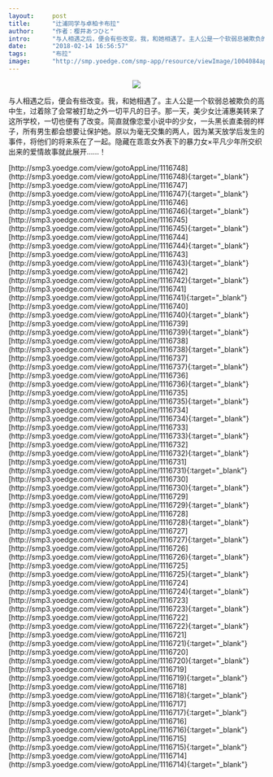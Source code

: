 ```yaml
---
layout:     post
title:      "辻浦同学与卓柏卡布拉"
author:     "作者：樱井あつひと"
intro:      "与人相遇之后，便会有些改变。我，和她相遇了。主人公是一个软弱总被欺负的高中生，过着除了会常被打劫之外一切平凡的日子。那一天，美少女辻浦惠美转来了这所学校，一切也便有了改变。简直就像恋爱小说中的少女，一头黑长直柔弱的样子，所有男生都会想要让保护她。原以为毫无交集的两人，因为某天放学后发生的事件，将他们的将来系在了一起。隐藏在乖乖女外表下的暴力女×平凡少年所交织出来的爱情故事就此展开……！"
date:       "2018-02-14 16:56:57"
tags:       "布拉"
image:      "http://smp.yoedge.com/smp-app/resource/viewImage/1004084appline.png"
---
```

<div style="text-align: center">
<p><img src="http://smp.yoedge.com/smp-app/resource/viewImage/1004084appline.png"/></p>
</div>
<p class="post-meta">
<span>与人相遇之后，便会有些改变。我，和她相遇了。主人公是一个软弱总被欺负的高中生，过着除了会常被打劫之外一切平凡的日子。那一天，美少女辻浦惠美转来了这所学校，一切也便有了改变。简直就像恋爱小说中的少女，一头黑长直柔弱的样子，所有男生都会想要让保护她。原以为毫无交集的两人，因为某天放学后发生的事件，将他们的将来系在了一起。隐藏在乖乖女外表下的暴力女×平凡少年所交织出来的爱情故事就此展开……！</span>
</p>
[http://smp3.yoedge.com/view/gotoAppLine/1116748](http://smp3.yoedge.com/view/gotoAppLine/1116748){:target="_blank"}
[http://smp3.yoedge.com/view/gotoAppLine/1116747](http://smp3.yoedge.com/view/gotoAppLine/1116747){:target="_blank"}
[http://smp3.yoedge.com/view/gotoAppLine/1116746](http://smp3.yoedge.com/view/gotoAppLine/1116746){:target="_blank"}
[http://smp3.yoedge.com/view/gotoAppLine/1116745](http://smp3.yoedge.com/view/gotoAppLine/1116745){:target="_blank"}
[http://smp3.yoedge.com/view/gotoAppLine/1116744](http://smp3.yoedge.com/view/gotoAppLine/1116744){:target="_blank"}
[http://smp3.yoedge.com/view/gotoAppLine/1116743](http://smp3.yoedge.com/view/gotoAppLine/1116743){:target="_blank"}
[http://smp3.yoedge.com/view/gotoAppLine/1116742](http://smp3.yoedge.com/view/gotoAppLine/1116742){:target="_blank"}
[http://smp3.yoedge.com/view/gotoAppLine/1116741](http://smp3.yoedge.com/view/gotoAppLine/1116741){:target="_blank"}
[http://smp3.yoedge.com/view/gotoAppLine/1116740](http://smp3.yoedge.com/view/gotoAppLine/1116740){:target="_blank"}
[http://smp3.yoedge.com/view/gotoAppLine/1116739](http://smp3.yoedge.com/view/gotoAppLine/1116739){:target="_blank"}
[http://smp3.yoedge.com/view/gotoAppLine/1116738](http://smp3.yoedge.com/view/gotoAppLine/1116738){:target="_blank"}
[http://smp3.yoedge.com/view/gotoAppLine/1116737](http://smp3.yoedge.com/view/gotoAppLine/1116737){:target="_blank"}
[http://smp3.yoedge.com/view/gotoAppLine/1116736](http://smp3.yoedge.com/view/gotoAppLine/1116736){:target="_blank"}
[http://smp3.yoedge.com/view/gotoAppLine/1116735](http://smp3.yoedge.com/view/gotoAppLine/1116735){:target="_blank"}
[http://smp3.yoedge.com/view/gotoAppLine/1116734](http://smp3.yoedge.com/view/gotoAppLine/1116734){:target="_blank"}
[http://smp3.yoedge.com/view/gotoAppLine/1116733](http://smp3.yoedge.com/view/gotoAppLine/1116733){:target="_blank"}
[http://smp3.yoedge.com/view/gotoAppLine/1116732](http://smp3.yoedge.com/view/gotoAppLine/1116732){:target="_blank"}
[http://smp3.yoedge.com/view/gotoAppLine/1116731](http://smp3.yoedge.com/view/gotoAppLine/1116731){:target="_blank"}
[http://smp3.yoedge.com/view/gotoAppLine/1116730](http://smp3.yoedge.com/view/gotoAppLine/1116730){:target="_blank"}
[http://smp3.yoedge.com/view/gotoAppLine/1116729](http://smp3.yoedge.com/view/gotoAppLine/1116729){:target="_blank"}
[http://smp3.yoedge.com/view/gotoAppLine/1116728](http://smp3.yoedge.com/view/gotoAppLine/1116728){:target="_blank"}
[http://smp3.yoedge.com/view/gotoAppLine/1116727](http://smp3.yoedge.com/view/gotoAppLine/1116727){:target="_blank"}
[http://smp3.yoedge.com/view/gotoAppLine/1116726](http://smp3.yoedge.com/view/gotoAppLine/1116726){:target="_blank"}
[http://smp3.yoedge.com/view/gotoAppLine/1116725](http://smp3.yoedge.com/view/gotoAppLine/1116725){:target="_blank"}
[http://smp3.yoedge.com/view/gotoAppLine/1116724](http://smp3.yoedge.com/view/gotoAppLine/1116724){:target="_blank"}
[http://smp3.yoedge.com/view/gotoAppLine/1116723](http://smp3.yoedge.com/view/gotoAppLine/1116723){:target="_blank"}
[http://smp3.yoedge.com/view/gotoAppLine/1116722](http://smp3.yoedge.com/view/gotoAppLine/1116722){:target="_blank"}
[http://smp3.yoedge.com/view/gotoAppLine/1116721](http://smp3.yoedge.com/view/gotoAppLine/1116721){:target="_blank"}
[http://smp3.yoedge.com/view/gotoAppLine/1116720](http://smp3.yoedge.com/view/gotoAppLine/1116720){:target="_blank"}
[http://smp3.yoedge.com/view/gotoAppLine/1116719](http://smp3.yoedge.com/view/gotoAppLine/1116719){:target="_blank"}
[http://smp3.yoedge.com/view/gotoAppLine/1116718](http://smp3.yoedge.com/view/gotoAppLine/1116718){:target="_blank"}
[http://smp3.yoedge.com/view/gotoAppLine/1116717](http://smp3.yoedge.com/view/gotoAppLine/1116717){:target="_blank"}
[http://smp3.yoedge.com/view/gotoAppLine/1116716](http://smp3.yoedge.com/view/gotoAppLine/1116716){:target="_blank"}
[http://smp3.yoedge.com/view/gotoAppLine/1116715](http://smp3.yoedge.com/view/gotoAppLine/1116715){:target="_blank"}
[http://smp3.yoedge.com/view/gotoAppLine/1116714](http://smp3.yoedge.com/view/gotoAppLine/1116714){:target="_blank"}


